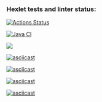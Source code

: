 ### Hexlet tests and linter status:
[![Actions Status](https://github.com/Mr-XEN/java-project-lvl1/workflows/hexlet-check/badge.svg)](https://github.com/Mr-XEN/java-project-lvl1/actions)

[![Java CI](https://github.com/Mr-XEN/java-project-lvl1/actions/workflows/main.yml/badge.svg)](https://github.com/Mr-XEN/java-project-lvl1/actions/workflows/main.yml)

<a href="https://codeclimate.com/github/codeclimate/codeclimate/maintainability"><img src="https://api.codeclimate.com/v1/badges/a99a88d28ad37a79dbf6/maintainability" /></a>

[![asciicast](https://asciinema.org/a/M1WZbLl1kOovDKtAZLNfl0aFL.svg)](https://asciinema.org/a/M1WZbLl1kOovDKtAZLNfl0aFL)

[![asciicast](https://asciinema.org/a/AF2Jp6akXPL9HQcx3faho3ACE.svg)](https://asciinema.org/a/AF2Jp6akXPL9HQcx3faho3ACE)

[![asciicast](https://asciinema.org/a/KGhQeTnORaMyKkH7ep9beDDrA.svg)](https://asciinema.org/a/KGhQeTnORaMyKkH7ep9beDDrA)

[![asciicast](https://asciinema.org/a/5cNms8VLVOVtUHTvkiOA1QcI5.svg)](https://asciinema.org/a/5cNms8VLVOVtUHTvkiOA1QcI5)
